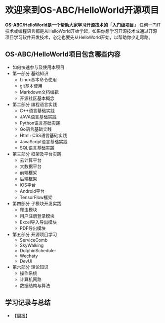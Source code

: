 # 欢迎来到OS-ABC/HelloWorld开源项目

**OS-ABC/HelloWorld是一个帮助大家学习开源技术的「入门级项目」**
任何一门IT技术或编程语言都是从HelloWorld开始学起，如果你想学习开源技术或通过开源项目学习软件开发技术，必定也要先从HelloWorld开始，以帮助你少走弯路。



## OS-ABC/HelloWorld项目包含哪些内容
+ 如何快速参与及使用本项目
+ 第一部分 基础知识 
    + Linux基本命令使用
    + git基本使用
    + Markdown文档编辑
    + 开源社区基本概念
+ 第二部分  编程语言实践
    * C++语言基础实践
    * JAVA语言基础实践
    * Python语言基础实践
    * Go语言基础实践
    * Html+CSS语言基础实践
    * JavaScript语言基础实践
    * SQL语言基础实践
+ 第三部分 框架及平台实践
    * 云计算平台
    * 大数据平台
    * 前端框架
    * 后端框架
    * iOS平台
    * Android平台
    * TensorFlow框架
+ 第四部分 子模块开发实践
    * 爬虫模块
    * 用户注册登录模块
    * Excel导入导出模块
    * PDF导出模块
+ 第五部分 开源项目学习
    * ServiceComb
    * SkyWalking
    * DolphinScheduler
    * Wechaty
    * DevUI
+ 第六部分  理论知识
    * 操作系统
    * 计算机网路
    * 数据结构与算法
    

## 学习记录与总结
+ 【[周报](/doc/HomeWork/Students.md)】
